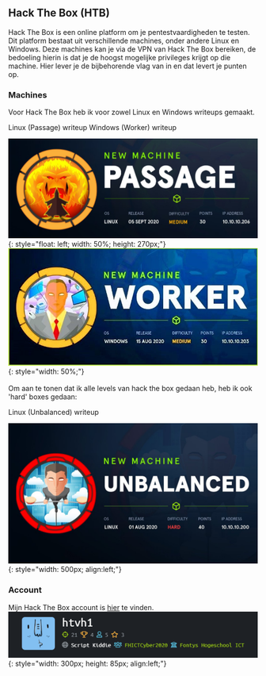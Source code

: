 ## Hack The Box (HTB)
Hack The Box is een online platform om je pentestvaardigheden te testen. Dit platform bestaat uit verschillende
machines, onder andere Linux en Windows. Deze machines kan je via de VPN van Hack The Box bereiken, de bedoeling hierin
is dat je de hoogst mogelijke privileges krijgt op die machine. Hier lever je de bijbehorende vlag van in en dat levert
je punten op.

### Machines
Voor Hack The Box heb ik voor zowel Linux en Windows writeups gemaakt.

<a class="downloadlink" onClick="passwd('../files/Passage-writeup_TvH.docx','Linux (Passage) writeup')">Linux (Passage) writeup</a>
<a class="downloadlink" id="windowslink" onClick="passwd('../files/Worker_writeup.docx','Windows (Worker) writeup')">Windows (Worker) writeup</a>

![Linux machine writeup](/images/htb/Passage.png){: style="float: left; width: 50%; height: 270px;"}
![Windows machine writeup](/images/htb/worker.jpg){: style="width: 50%;"}
<br />
<br />
Om aan te tonen dat ik alle levels van hack the box gedaan heb, heb ik ook 'hard' boxes gedaan:

<a class="downloadlink" onClick="passwd('../files/Unbalanced-Writeup.docx','Linux (Unbalanced) writeup')">Linux (Unbalanced) writeup</a>

![Unbalanced machine writeup](/images/htb/unbalanced.jpg){: style="width: 500px; align:left;"}
<br />
### Account
Mijn Hack The Box account is [hier](https://www.hackthebox.eu/home/users/profile/393681) te vinden. <br>
![Profile HTB](/images/htb/htb.PNG){: style="width: 300px; height: 85px; align:left;"}
<br />



